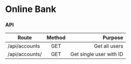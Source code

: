 # Online Bank

### API

| Route              | Method | Purpose                      |
| ------------------ |:------:| ----------------------------:|
| /api/accounts      | GET    | Get all users                |
| /api/accounts/<id> | GET    | Get single user with ID      |
